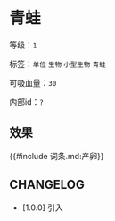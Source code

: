 # 青蛙

等级：`1`

标签：`单位` `生物` `小型生物` `青蛙`

可吸血量：`30`

内部id：`?`

## 效果

{{#include 词条.md:产卵}}

## CHANGELOG

- [1.0.0] 引入
